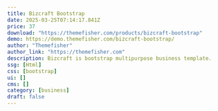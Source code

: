 ```yaml
---
title: Bizcraft Bootstrap
date: 2025-03-25T07:14:17.841Z
price: 37
download: "https://themefisher.com/products/bizcraft-bootstrap"
demo: https://demo.themefisher.com/bizcraft-bootstrap/
author: "Themefisher"
author_link: "https://themefisher.com"
description: Bizcraft is bootstrap multipurpose business template.
ssg: [Html]
css: [bootstrap]
ui: []
cms: []
category: [business]
draft: false
---
```

